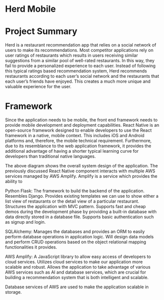 # Herd Mobile

# Project Summary
Herd is a restaurant recommendation app that relies on a social network of users to make its recommendations. Most competitor applications rely on user ratings of restaurants which results in users receiving similar suggestions from a similar pool of well-rated restaurants. In this way, they fail to provide a personalized experience to each user. Instead of following this typical ratings based recommendation system, Herd recommends restaurants according to each user’s social network and the restaurants that each user’s friends have enjoyed. This creates a much more unique and valuable experience for the user.

# Framework
Since the application needs to be mobile, the front end framework needs to provide mobile development and deployment capabilities. React Native is an open-source framework designed to enable developers to use the React framework in a native, mobile context. This includes iOS and Android platforms and, therefore, the mobile technical requirement. Furthermore, due to its resemblance to the web application framework, it provides the additional advantage of having a shorter typical learning curve for developers than traditional native languages. 

The above diagram shows the overall system design of the application. The previously discussed React Native component interacts with multiple AWS services managed by AWS Amplify. Amplify is a service which provides the ability to 

Python Flask: The framework to build the backend of the application. Resembles Django. Provides existing templates we can use to show either a list view of restaurants or the detail view of a particular restaurant. Structures the application with MVC pattern. Supports fast and cheap demos during the development phase by providing a built-in database with data directly stored in a database file. Supports basic authentication such as signup and login.

SQLAlchemy: Manages the databases and provides an ORM to easily perform database operations in application logic. Will design data models and perform CRUD operations based on the object relational mapping functionalities it provides. 



AWS Amplify: A JavaScript library to allow easy access of developers to cloud services. Utilizes cloud services to make our application more scalable and robust. Allows the application to take advantage of various AWS services such as AI and database services, which are crucial for building a recommendation system that is both intelligent and scalable.

Database services of AWS are used to make the application scalable in storage.


